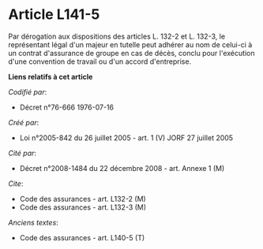 # Article L141-5

Par dérogation aux dispositions des articles L. 132-2 et L. 132-3, le représentant légal d'un majeur en tutelle peut adhérer
au nom de celui-ci à un contrat d'assurance de groupe en cas de décès, conclu pour l'exécution d'une convention de travail ou
d'un accord d'entreprise.

**Liens relatifs à cet article**

_Codifié par_:

  - Décret n°76-666 1976-07-16

_Créé par_:

  - Loi n°2005-842 du 26 juillet 2005 - art. 1 (V) JORF 27 juillet 2005

_Cité par_:

  - Décret n°2008-1484 du 22 décembre 2008 - art. Annexe 1 (M)

_Cite_:

  - Code des assurances - art. L132-2 (M)
  - Code des assurances - art. L132-3 (M)

_Anciens textes_:

  - Code des assurances - art. L140-5 (T)

